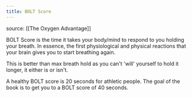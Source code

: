 ```yaml
---
title: BOLT Score
---
```


source: [[The Oxygen Advantage]]

BOLT Score is the time it takes your body/mind to respond to you holding your breath. In essence, the first physiological and physical reactions that your brain gives you to start breathing again.

This is better than max breath hold as you can't 'will' yourself to hold it longer, it either is or isn't.

A healthy BOLT score is 20 seconds for athletic people. The goal of the book is to get you to a BOLT score of 40 seconds.